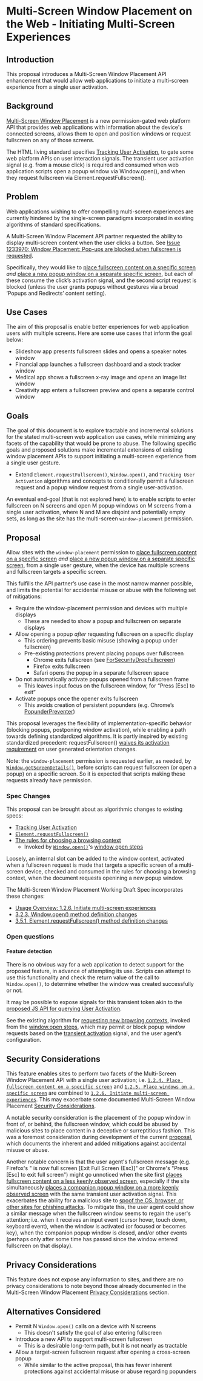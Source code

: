 # Multi-Screen Window Placement on the Web - Initiating Multi-Screen Experiences

## Introduction

This proposal introduces a Multi-Screen Window Placement API enhancement that
would allow web applications to initiate a multi-screen experience from a single
user activation.

## Background

[Multi-Screen Window Placement](https://github.com/webscreens/window-placement)
is a new permission-gated web platform API that provides web applications with
information about the device's connected screens, allows them to open and
position windows or request fullscreen on any of those screens.

The HTML living standard specifies
[Tracking User Activation](https://html.spec.whatwg.org/multipage/interaction.html#tracking-user-activation),
to gate some web platform APIs on user interaction signals. The transient user
activation signal (e.g. from a mouse click) is required and consumed when web
application scripts open a popup window via Window.open(), and when they request
fullscreen via Element.requestFullscreen().

## Problem

Web applications wishing to offer compelling multi-screen experiences are
currently hindered by the single-screen paradigms incorporated in existing
algorithms of standard specifications.

A Multi-Screen Window Placement API partner requested the ability to display
multi-screen content when the user clicks a button. See
[Issue 1233970: Window Placement: Pop-ups are blocked when fullscreen is requested](http://crbug.com/1233970).

Specifically, they would like to
[place fullscreen content on a specific screen](https://webscreens.github.io/window-placement/#usage-overview-place-fullscreen-content-on-a-specific-screen)
*and*
[place a new popup window on a separate specific screen](https://webscreens.github.io/window-placement/#usage-overview-place-windows-on-a-specific-screen),
but each of these consume the click’s activation signal, and the second script
request is blocked (unless the user grants popups without gestures via a broad
‘Popups and Redirects’ content setting).

## Use Cases

The aim of this proposal is enable better experiences for web application users
with multiple screens. Here are some use cases that inform the goal below:
* Slideshow app presents fullscreen slides and opens a speaker notes window
* Financial app launches a fullscreen dashboard and a stock tracker window
* Medical app shows a fullscreen x-ray image and opens an image list window
* Creativity app enters a fullscreen preview and opens a separate control window

## Goals

The goal of this document is to explore tractable and incremental solutions for
the stated multi-screen web application use cases, while minimizing any facets
of the capability that would be prone to abuse. The following specific goals and
proposed solutions make incremental extensions of existing window placement APIs
to support initiating a multi-screen experience from a single user gesture.
* Extend `Element.requestFullscreen()`, `Window.open()`, and
`Tracking User Activation` algorithms and concepts to conditionally permit a
fullscreen request and a popup window request from a single user-activation.

An eventual end-goal (that is not explored here) is to enable scripts to enter
fullscreen on N screens and open M popup windows on M screens from a single user
activation, where N and M are disjoint and potentially empty sets, as long as
the site has the multi-screen `window-placement` permission.

## Proposal

Allow sites with the `window-placement` permission to
[place fullscreen content on a specific screen](https://webscreens.github.io/window-placement/#usage-overview-place-fullscreen-content-on-a-specific-screen)
*and*
[place a new popup window on a separate specific screen](https://webscreens.github.io/window-placement/#usage-overview-place-windows-on-a-specific-screen),
from a single user gesture, when the device has multiple screens and fullscreen
targets a specific screen.

This fulfills the API partner’s use case in the most narrow manner possible, and
limits the potential for accidental misuse or abuse with the following set of
mitigations:

- Require the window-placement permission and devices with multiple displays
  - These are needed to show a popup and fullscreen on separate displays
- Allow opening a popup *after* requesting fullscreen on a specific display
  - This ordering prevents basic misuse (showing a popup under fullscreen)
  - Pre-existing protections prevent placing popups over fullscreen
    - Chrome exits fullscreen (see
    [ForSecurityDropFullscreen](https://source.chromium.org/chromium/chromium/src/+/main:content/public/browser/web_contents.h?q=ForSecurityDropFullscreen))
    - Firefox exits fullscreen
    - Safari opens the popup in a separate fullscreen space
- Do not automatically activate popups opened from a fullscreen frame
  - This leaves input focus on the fullscreen window, for “Press [Esc] to exit”
- Activate popups once the opener exits fullscreen
  - This avoids creation of persistent popunders (e.g. Chrome’s
  [PopunderPreventer](https://source.chromium.org/chromium/chromium/src/+/main:chrome/browser/ui/blocked_content/popunder_preventer.h))

This proposal leverages the flexibility of implementation-specific behavior
(blocking popups, postponing window activation), while enabling a path towards
defining standardized algorithms. It is partly inspired by existing standardized
precedent: requestFullscreen()
[waives its activation requirement](https://fullscreen.spec.whatwg.org/#dom-element-requestfullscreen)
on user generated orientation changes.

Note: the `window-placement` permission is requested earlier, as needed, by
[`Window.getScreenDetails()`](https://w3c.github.io/window-placement/#dom-window-getscreendetails),
before scripts can request fullscreen (or open a popup) on a specific screen.
So it is expected that scripts making these requests already have permission.

### Spec Changes

This proposal can be brought about as algorithmic changes to existing specs:
- [Tracking User Activation](https://html.spec.whatwg.org/multipage/interaction.html#tracking-user-activation)
- [`Element.requestFullscreen()`](https://fullscreen.spec.whatwg.org/#dom-element-requestfullscreen)
- [The rules for choosing a browsing context](https://html.spec.whatwg.org/multipage/browsers.html#the-rules-for-choosing-a-browsing-context-given-a-browsing-context-name)
  - Invoked by [`Window.open()`](https://html.spec.whatwg.org/multipage/window-object.html#dom-open-dev)'s
  [window open steps](https://html.spec.whatwg.org/multipage/window-object.html#window-open-steps) 

Loosely, an internal slot can be added to the window context, activated when a
fullscreen request is made that targets a specific screen of a multi-screen
device, checked and consumed in the rules for choosing a browsing context, when
the document requests openining a new popup window.

The Multi-Screen Window Placement Working Draft Spec incorporates these changes:
- [Usage Overview: 1.2.6. Initiate multi-screen experiences](https://www.w3.org/TR/window-placement/#usage-overview-initiate-multi-screen-experiences)
- [3.2.3. Window.open() method definition changes](https://www.w3.org/TR/window-placement/#api-window-open-method-definition-changes)
- [3.5.1. Element.requestFullscreen() method definition changes](https://www.w3.org/TR/window-placement/#api-element-requestfullscreen-method-definition-changes)

### Open questions

#### Feature detection

There is no obvious way for a web application to detect support for the proposed
feature, in advance of attempting its use. Scripts can attempt to use this
functionality and check the return value of the call to `Window.open()`, to
determine whether the window was created successfully or not.

It may be possible to expose signals for this transient token akin to the
[proposed JS API for querying User Activation](https://github.com/dtapuska/useractivation).

See the existing algorithm for
[requesting new browsing contexts](https://html.spec.whatwg.org/multipage/browsers.html#the-rules-for-choosing-a-browsing-context-given-a-browsing-context-name),
invoked from the
[window.open steps](https://html.spec.whatwg.org/multipage/window-object.html#window-open-steps),
which may permit or block popup window requests based on the
[transient activation](https://html.spec.whatwg.org/multipage/interaction.html#transient-activation)
signal, and the user agent’s configuration.

## Security Considerations

This feature enables sites to perform two facets of the Multi-Screen Window Placement API with a single user activation; i.e. [`1.2.4. Place fullscreen content on a specific screen`](https://www.w3.org/TR/window-placement/#usage-overview-place-fullscreen-content-on-a-specific-screen) and [`1.2.5. Place windows on a specific screen`](https://www.w3.org/TR/window-placement/#usage-overview-place-windows-on-a-specific-screen) are combined to [`1.2.6. Initiate multi-screen experiences`](https://www.w3.org/TR/window-placement/#usage-overview-initiate-multi-screen-experiences). This may exacerbate some documented Multi-Screen Window Placement [Security Considerations](https://www.w3.org/TR/window-placement/#security).

A notable security consideration is the placement of the popup window in front of, or behind, the fullscreen window, which could be abused by malicious sites to place content in a deceptive or surreptitious fashion. This was a foremost consideration during development of the current [proposal](https://github.com/w3c/window-placement/blob/main/EXPLAINER_initiating_multi_screen_experiences.md#proposal), which documents the inherent and added mitigations against accidental misuse or abuse.

Another notable concern is that the user agent's fullscreen message (e.g. Firefox's "<origin> is now full screen [Exit Full Screen (Esc)]" or Chrome's "Press [Esc] to exit full screen") might go unnoticed when the site first [places fullscreen content on a less keenly observed screen](https://www.w3.org/TR/window-placement/#usage-overview-place-fullscreen-content-on-a-specific-screen), especially if the site simultaneously [places a companion popup window on a more keenly observed screen](https://www.w3.org/TR/window-placement/#usage-overview-place-windows-on-a-specific-screen) with the same transient user activation signal. This exacerbates the ability for a malicious site to [spoof the OS, browser, or other sites for phishing attacks](https://www.w3.org/TR/window-placement/#security:~:text=spoof%20the%20OS%2C%20browser%2C%20or%20other%20sites%20for%20phishing%20attacks). To mitigate this, the user agent could show a similar message when the fullscreen window seems to regain the user's attention; i.e. when it receives an input event (cursor hover, touch down, keyboard event), when the window is activated (or focused or becomes key), when the companion popup window is closed, and/or other events (perhaps only after some time has passed since the window entered fullscreen on that display).

## Privacy Considerations

This feature does not expose any information to sites, and there are no privacy considerations to note beyond those already documented in the Multi-Screen Window Placement [Privacy Considerations](https://www.w3.org/TR/window-placement/#privacy) section.

## Alternatives Considered

- Permit N `Window.open()` calls on a device with N screens
  - This doesn't satisfy the goal of also entering fullscreen
- Introduce a new API to support multi-screen fullscreen
  - This is a desirable long-term path, but it is not nearly as tractable
- Allow a target-screen fullscreen request after opening a cross-screen popup
  - While similar to the active proposal, this has fewer inherent protections
  against accidental misuse or abuse regarding popunders
